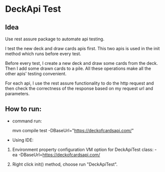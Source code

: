 # DeckApi Test
## Idea
Use rest assure package to automate api testing.

I test the new deck and draw cards apis first. This two apis
is used in the init method which runs before every test.

Before every test, I create a new deck and draw some cards from the
deck. Then I add some drawn cards to a pile. All these operations make
all the other apis' testing convenient.

For each api, I use the rest assure functionality to do the http request 
and then check the correctness of the response based on my request url and 
parameters. 

## How to run:
 * command run:
 
   mvn compile test -DBaseUrl="https://deckofcardsapi.com/"

 * Using IDE:
 1. Environment property configuration
VM option for DeckApiTest class:
-ea -DBaseUrl=https://deckofcardsapi.com/

 2. Right click init() method, choose run "DeckApiTest".










 
 